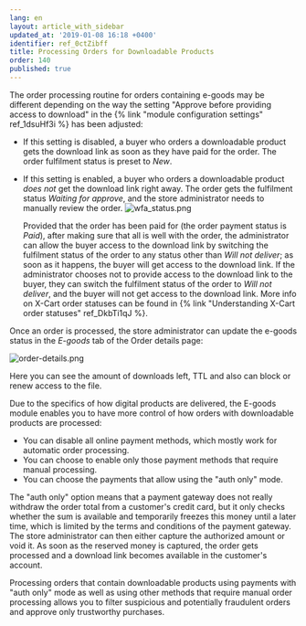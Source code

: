 ```yaml
---
lang: en
layout: article_with_sidebar
updated_at: '2019-01-08 16:18 +0400'
identifier: ref_0ctZibff
title: Processing Orders for Downloadable Products
order: 140
published: true
---
```

The order processing routine for orders containing e-goods may be different depending on the way the setting "Approve before providing access to download" in the {% link "module configuration settings" ref_1dsuHf3i %} has been adjusted: 

   * If this setting is disabled, a buyer who orders a downloadable product gets the download link as soon as they have paid for the order. The order fulfilment status is preset to _New_.
   
   * If this setting is enabled, a buyer who orders a downloadable product _does not_ get the download link right away. The order gets the fulfilment status _Waiting for approve_, and the store administrator needs to manually review the order. 
![wfa_status.png]({{site.baseurl}}/attachments/ref_3sGGx0lV/wfa_status.png)

     Provided that the order has been paid for (the order payment status is _Paid_), after making sure that all is well with the order, the administrator can allow the buyer access to the download link by switching the fulfilment status of the order to any status other than _Will not deliver_; as soon as it happens, the buyer will get access to the download link. If the administrator chooses not to provide access to the download link to the buyer, they can switch the fulfilment status of the order to _Will not deliver_, and the buyer will not get access to the download link. More info on X-Cart order statuses can be found in {% link "Understanding X-Cart order statuses" ref_DkbTi1qJ %}.

Once an order is processed, the store administrator can update the e-goods status in the _E-goods_ tab of the Order details page:

![order-details.png]({{site.baseurl}}/attachments/ref_3sGGx0lV/order-details.png)

Here you can see the amount of downloads left, TTL and also can block or renew access to the file.

Due to the specifics of how digital products are delivered, the E-goods module enables you to have more control of how orders with downloadable products are processed:
- You can disable all online payment methods, which mostly work for automatic order processing.
- You can choose to enable only those payment methods that require manual processing.
- You can choose the payments that allow using the "auth only" mode. 

The "auth only" option means that a payment gateway does not really withdraw the order total from a customer's credit card, but it only checks whether the sum is available and temporarily freezes this money until a later time, which is limited by the terms and conditions of the payment gateway. The store administrator can then either capture the authorized amount or void it. As soon as the reserved money is captured, the order gets processed and a download link becomes available in the customer's account.

Processing orders that contain downloadable products using payments with "auth only" mode as well as using other methods that require manual order processing allows you to filter suspicious and potentially fraudulent orders and approve only trustworthy purchases.

